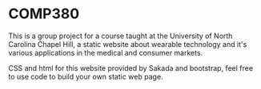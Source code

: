 # COMP380
This is a group project for a course taught at the University of North Carolina Chapel Hill, a static website about wearable technology and it's various applications in the medical and consumer markets.

CSS and html for this website provided by Sakada and bootstrap, feel free to use code to build your own static web page. 